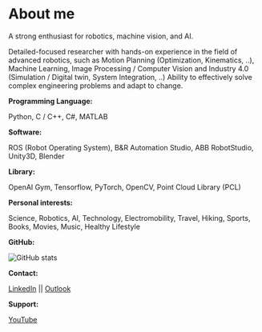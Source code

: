 # About me

A strong enthusiast for robotics, machine vision, and AI.

Detailed-focused researcher with hands-on experience in the field of advanced robotics, such as Motion Planning (Optimization, Kinematics, ..), Machine Learning, Image Processing / Computer Vision and Industry 4.0 (Simulation / Digital twin, System Integration, ..) Ability to effectively solve complex engineering problems and adapt to change.

**Programming Language:**

Python, C / C++, C#, MATLAB

**Software:**

ROS (Robot Operating System), B&R Automation Studio, ABB RobotStudio, Unity3D, Blender

**Library:**

OpenAI Gym, Tensorflow, PyTorch, OpenCV, Point Cloud Library (PCL)

**Personal interests:**

Science, Robotics, AI, Technology, Electromobility, Travel, Hiking, Sports, Books, Movies, Music, Healthy Lifestyle

**GitHub:**

![GitHub stats](https://github-readme-stats.vercel.app/api?username=rparak&include_all_commits=true)

**Contact:**

[LinkedIn](https://www.linkedin.com/in/roman-parak-53960910a/) || [Outlook](mailto:Roman.Parak@outlook.com)

**Support:**

[YouTube](https://www.youtube.com/c/RomanParak)


